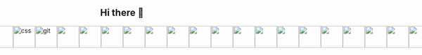 ## Hi there 👋

<div style="display: flex; align-items: center; justify-content: center;">
<img src="https://cdn.jsdelivr.net/gh/devicons/devicon@latest/icons/html5/html5-original-wordmark.svg" width="50" height="50"/>
<img src="https://cdn.jsdelivr.net/gh/devicons/devicon@latest/icons/css3/css3-original.svg" alt="css" width="50" height="50"/>
<img src="https://cdn.jsdelivr.net/gh/devicons/devicon@latest/icons/sass/sass-original.svg" width="50" height="50"/>
<img src="https://cdn.jsdelivr.net/gh/devicons/devicon@latest/icons/handlebars/handlebars-original-wordmark.svg" width="50" height="50"/>
<img src="https://cdn.jsdelivr.net/gh/devicons/devicon@latest/icons/figma/figma-original.svg" alt="css" width="50" height="50" width="50" height="50"/>
<img src="https://cdn.jsdelivr.net/gh/devicons/devicon@latest/icons/git/git-original-wordmark.svg" alt="git" width="50" height="50"/>
<img src="https://cdn.jsdelivr.net/gh/devicons/devicon@latest/icons/github/github-original-wordmark.svg" width="50" height="50"/>
<img src="https://cdn.jsdelivr.net/gh/devicons/devicon@latest/icons/javascript/javascript-original.svg" width="50" height="50"/>
<img src="https://cdn.jsdelivr.net/gh/devicons/devicon@latest/icons/json/json-original.svg" width="50" height="50"/>
<img src="https://cdn.jsdelivr.net/gh/devicons/devicon@latest/icons/less/less-plain-wordmark.svg" width="50" height="50"/>
<img src="https://cdn.jsdelivr.net/gh/devicons/devicon@latest/icons/nextjs/nextjs-original-wordmark.svg" width="50" height="50"/>
<img src="https://cdn.jsdelivr.net/gh/devicons/devicon@latest/icons/nodejs/nodejs-original-wordmark.svg" width="50" height="50"/>
<img src="https://cdn.jsdelivr.net/gh/devicons/devicon@latest/icons/npm/npm-original-wordmark.svg" width="50" height="50"/>
<img src="https://cdn.jsdelivr.net/gh/devicons/devicon@latest/icons/react/react-original.svg" width="50" height="50"/>  
            <img src="https://cdn.jsdelivr.net/gh/devicons/devicon@latest/icons/redux/redux-original.svg" width="50" height="50"/>
            <img src="https://cdn.jsdelivr.net/gh/devicons/devicon@latest/icons/slack/slack-original.svg" width="50" height="50"/>
            <img src="https://cdn.jsdelivr.net/gh/devicons/devicon@latest/icons/trello/trello-original.svg" width="50" height="50"/>
            <img src="https://cdn.jsdelivr.net/gh/devicons/devicon@latest/icons/typescript/typescript-original.svg" width="50" height="50"/>
            <img src="https://cdn.jsdelivr.net/gh/devicons/devicon@latest/icons/vscode/vscode-original.svg" width="50" height="50"/>
            <img src="https://cdn.jsdelivr.net/gh/devicons/devicon@latest/icons/vuejs/vuejs-original-wordmark.svg" width="50" height="50"/>
            <img src="https://cdn.jsdelivr.net/gh/devicons/devicon@latest/icons/webpack/webpack-original.svg" width="50" height="50"/>
            <img src="https://cdn.jsdelivr.net/gh/devicons/devicon@latest/icons/xml/xml-original.svg" width="50" height="50"/>
            <img src="https://cdn.jsdelivr.net/gh/devicons/devicon@latest/icons/angularjs/angularjs-original.svg" width="50" height="50"/>
            <img src="https://cdn.jsdelivr.net/gh/devicons/devicon@latest/icons/babel/babel-original.svg" width="50" height="50"/>
            <img src="https://cdn.jsdelivr.net/gh/devicons/devicon@latest/icons/express/express-original-wordmark.svg" width="50" height="50"/>
            <img src="https://cdn.jsdelivr.net/gh/devicons/devicon@latest/icons/mongodb/mongodb-original-wordmark.svg" width="50" height="50"/>
</div>
          
<!--
**yur-dov/yur-dov** is a ✨ _special_ ✨ repository because its `README.md` (this file) appears on your GitHub profile.

Here are some ideas to get you started:

- 🔭 I’m currently working on ...
- 🌱 I’m currently learning ...
- 👯 I’m looking to collaborate on ...
- 🤔 I’m looking for help with  ...
- 💬 Ask me about ...
- 📫 How to reach me: ...
- 😄 Pronouns: ...
- ⚡ Fun fact: ...
-->
